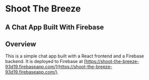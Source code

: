 # Shoot The Breeze

## A Chat App Built With Firebase

## Overview
 This is a simple chat app built with a React frontend and a Firebase backend. It is deployed to Firebase at [https://shoot-the-breeze-93d19.firebaseapp.com/](https://shoot-the-breeze-93d19.firebaseapp.com/).


